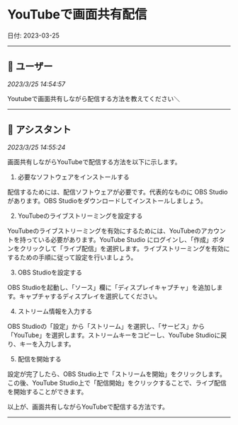 # YouTubeで画面共有配信

日付: 2023-03-25

---

## 👤 ユーザー
*2023/3/25 14:54:57*

Youtubeで画面共有しながら配信する方法を教えてください＼

---

## 🤖 アシスタント
*2023/3/25 14:55:24*

画面共有しながらYouTubeで配信する方法を以下に示します。

1. 必要なソフトウェアをインストールする

配信するためには、配信ソフトウェアが必要です。代表的なものに OBS Studio があります。OBS Studioをダウンロードしてインストールしましょう。

2. YouTubeのライブストリーミングを設定する

YouTubeのライブストリーミングを有効にするためには、YouTubeのアカウントを持っている必要があります。YouTube Studio にログインし、「作成」ボタンをクリックして「ライブ配信」を選択します。ライブストリーミングを有効にするための手順に従って設定を行いましょう。

3. OBS Studioを設定する

OBS Studioを起動し、「ソース」欄に「ディスプレイキャプチャ」を追加します。キャプチャするディスプレイを選択してください。

4. ストリーム情報を入力する

OBS Studioの「設定」から「ストリーム」を選択し、「サービス」から「YouTube」を選択します。ストリームキーをコピーし、YouTube Studioに戻り、キーを入力します。

5. 配信を開始する

設定が完了したら、OBS Studio上で「ストリームを開始」をクリックします。この後、YouTube Studio上で「配信開始」をクリックすることで、ライブ配信を開始することができます。

以上が、画面共有しながらYouTubeで配信する方法です。

---
